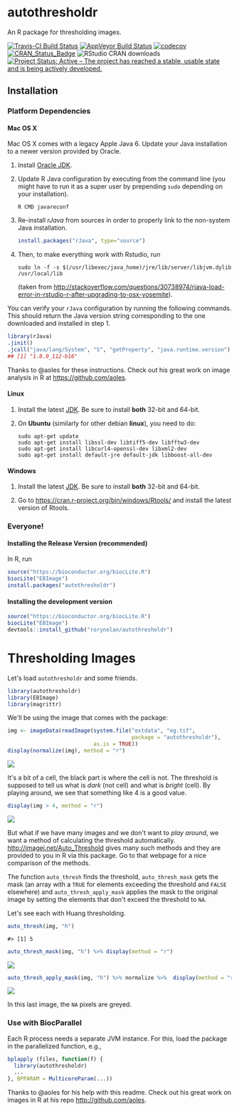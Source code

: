 autothresholdr
================

An R package for thresholding images.

[![Travis-CI Build Status](https://travis-ci.org/rorynolan/autothresholdr.svg?branch=master)](https://travis-ci.org/rorynolan/autothresholdr) [![AppVeyor Build Status](https://ci.appveyor.com/api/projects/status/github/rorynolan/autothresholdr?branch=master&svg=true)](https://ci.appveyor.com/project/rorynolan/autothresholdr) [![codecov](https://codecov.io/gh/rorynolan/autothresholdr/branch/master/graph/badge.svg)](https://codecov.io/gh/rorynolan/autothresholdr) [![CRAN\_Status\_Badge](http://www.r-pkg.org/badges/version/autothresholdr)](https://cran.r-project.org/package=autothresholdr) ![RStudio CRAN downloads](http://cranlogs.r-pkg.org/badges/grand-total/autothresholdr) [![Project Status: Active – The project has reached a stable, usable state and is being actively developed.](http://www.repostatus.org/badges/latest/active.svg)](http://www.repostatus.org/#active)

Installation
------------

### Platform Dependencies

#### Mac OS X

Mac OS X comes with a legacy Apple Java 6. Update your Java installation to a newer version provided by Oracle.

1.  Install [Oracle JDK](http://www.oracle.com/technetwork/java/javase/downloads/index.html).

2.  Update R Java configuration by executing from the command line (you might have to run it as a super user by prepending `sudo` depending on your installation).

        R CMD javareconf

3.  Re-install *rJava* from sources in order to properly link to the non-system Java installation.

    ``` r
    install.packages("rJava", type="source")
    ```

4.  Then, to make everything work with Rstudio, run

        sudo ln -f -s $(/usr/libexec/java_home)/jre/lib/server/libjvm.dylib /usr/local/lib

    (taken from <http://stackoverflow.com/questions/30738974/rjava-load-error-in-rstudio-r-after-upgrading-to-osx-yosemite>).

You can verify your `rJava` configuration by running the following commands. This should return the Java version string corresponding to the one downloaded and installed in step 1.

``` r
library(rJava)
.jinit()
.jcall("java/lang/System", "S", "getProperty", "java.runtime.version")
## [1] "1.8.0_112-b16" 
```

Thanks to @aoles for these instructions. Check out his great work on image analysis in R at <https://github.com/aoles>.

#### Linux

1.  Install the latest [JDK](http://www.oracle.com/technetwork/java/javase/downloads/index.html). Be sure to install **both** 32-bit and 64-bit.

2.  On **Ubuntu** (similarly for other debian **linux**), you need to do:

        sudo apt-get update
        sudo apt-get install libssl-dev libtiff5-dev libfftw3-dev 
        sudo apt-get install libcurl4-openssl-dev libxml2-dev 
        sudo apt-get install default-jre default-jdk libboost-all-dev

#### Windows

1.  Install the latest [JDK](http://www.oracle.com/technetwork/java/javase/downloads/index.html). Be sure to install **both** 32-bit and 64-bit.

2.  Go to <https://cran.r-project.org/bin/windows/Rtools/> and install the latest version of Rtools.

### Everyone!

#### Installing the Release Version (recommended)

In R, run

``` r
source("https://bioconductor.org/biocLite.R")
biocLite("EBImage")
install.packages("autothresholdr")
```

#### Installing the development version

``` r
source("https://bioconductor.org/biocLite.R")
biocLite("EBImage")
devtools::install_github("rorynolan/autothresholdr")
```

Thresholding Images
===================

Let's load `autothresholdr` and some friends.

``` r
library(autothresholdr)
library(EBImage)
library(magrittr)
```

We'll be using the image that comes with the package:

``` r
img <- imageData(readImage(system.file("extdata", "eg.tif", 
                                       package = "autothresholdr"), 
                           as.is = TRUE))
display(normalize(img), method = "r")
```

![](README_files/figure-markdown_github-ascii_identifiers/the%20image-1.png)

It's a bit of a cell, the black part is where the cell is not. The threshold is supposed to tell us what is *dark* (not cell) and what is *bright* (cell). By playing around, we see that something like 4 is a good value.

``` r
display(img > 4, method = "r")
```

![](README_files/figure-markdown_github-ascii_identifiers/guess%20four-1.png)

But what if we have many images and we don't want to *play around*, we want a method of calculating the threshold automatically. <http://imagej.net/Auto_Threshold> gives many such methods and they are provided to you in R via this package. Go to that webpage for a nice comparison of the methods.

The function `auto_thresh` finds the threshold, `auto_thresh_mask` gets the mask (an array with a `TRUE` for elements exceeding the threshold and `FALSE` elsewhere) and `auto_thresh_apply_mask` applies the mask to the original image by setting the elements that don't exceed the threshold to `NA`.

Let's see each with Huang thresholding.

``` r
auto_thresh(img, "h")
```

    #> [1] 5

``` r
auto_thresh_mask(img, "h") %>% display(method = "r")
```

![](README_files/figure-markdown_github-ascii_identifiers/thresh%20mask%20apply-1.png)

``` r
auto_thresh_apply_mask(img, "h") %>% normalize %>%  display(method = "r")
```

![](README_files/figure-markdown_github-ascii_identifiers/thresh%20mask%20apply-2.png)

In this last image, the `NA` pixels are greyed.

### Use with BiocParallel

Each R process needs a separate JVM instance. For this, load the package in the parallelized function, e.g.,

``` r
bplapply (files, function(f) {
  library(autothresholdr)
  ...
}, BPPARAM = MulticoreParam(...))
```

Thanks to @aoles for his help with this readme. Check out his great work on images in R at his repo <http://github.com/aoles>.
